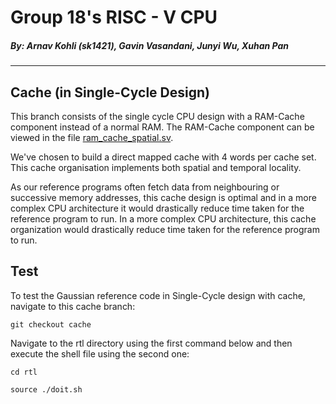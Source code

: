 # Group 18's RISC - V CPU
##### *By: Arnav Kohli (sk1421), Gavin Vasandani, Junyi Wu, Xuhan Pan*

---
## Cache (in Single-Cycle Design)

This branch consists of the single cycle CPU design with a RAM-Cache component instead of a normal RAM. The RAM-Cache component can be viewed in the file 
[ram_cache_spatial.sv](rtl/riscv-alu/ram_cache_spatial.sv). 

We've chosen to build a direct mapped cache with 4 words per cache set. This cache organisation implements both spatial and temporal locality. 

As our reference programs often fetch data from neighbouring or successive memory addresses, this cache design is optimal and in a more complex CPU architecture it would drastically reduce time taken for the reference program to run. In a more complex CPU architecture, this cache organization would drastically reduce time taken for the reference program to run.

## Test

To test the Gaussian reference code in Single-Cycle design with cache, navigate to this cache branch:
 ```shell
git checkout cache
 ```
 
Navigate to the rtl directory using the first command below and then execute the shell file using the second one:
 ```shell
 cd rtl

 source ./doit.sh
 ```
